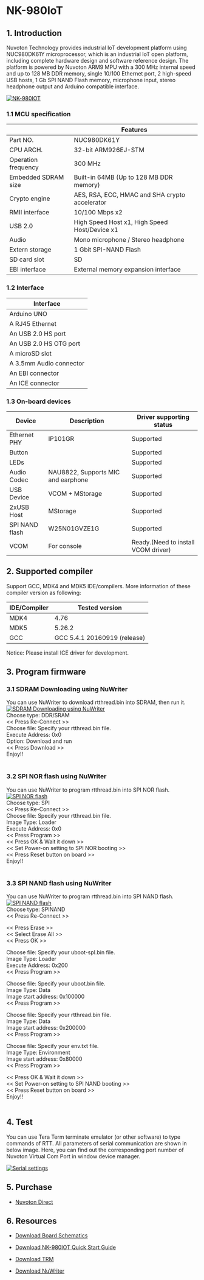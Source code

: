 # NK-980IoT
## 1. Introduction
Nuvoton Technology provides industrial IoT development platform using NUC980DK61Y microprocessor, which is an industrial IoT open platform, including complete hardware design and software reference design. The platform is powered by Nuvoton ARM9 MPU with a 300 MHz internal speed and up to 128 MB DDR memory, single 10/100 Ethernet port, 2 high-speed USB hosts, 1 Gb SPI NAND Flash memory, microphone input, stereo headphone output and Arduino compatible interface.

[![NK-980IOT](https://i.imgur.com/bKvBJLA.png "NK-980IOT")](https://i.imgur.com/bKvBJLA.png "NK-980IOT")


### 1.1 MCU specification

|  | Features |
| -- | -- |
| Part NO. | NUC980DK61Y |
| CPU ARCH. | 32-bit ARM926EJ-STM |
| Operation frequency | 300 MHz |
| Embedded SDRAM size | Built-in 64MB (Up to 128 MB DDR memory) |
| Crypto engine |  AES, RSA, ECC, HMAC and SHA crypto accelerator |
| RMII interface |  10/100 Mbps x2 |
| USB 2.0 |  High Speed Host x1, High Speed Host/Device x1 |
| Audio |  Mono microphone / Stereo headphone |
| Extern storage |  1 Gbit SPI-NAND Flash |
| SD card slot |  SD |
| EBI interface |  External memory expansion interface |

### 1.2 Interface

| Interface |
| -- |
| Arduino UNO |
| A RJ45 Ethernet |
| An USB 2.0 HS port |
| An USB 2.0 HS OTG port |
| A microSD slot |
| A 3.5mm Audio connector |
| An EBI connector |
| An ICE connector |

### 1.3 On-board devices

| Device | Description | Driver supporting status |
| -- | -- | -- |
|Ethernet PHY | IP101GR | Supported |
|Button |  | Supported |
|LEDs |  | Supported |
|Audio Codec | NAU8822, Supports MIC and earphone | Supported |
|USB Device | VCOM + MStorage | Supported |
|2xUSB Host | MStorage | Supported |
|SPI NAND flash | W25N01GVZE1G | Supported |
|VCOM | For console | Ready.(Need to install VCOM driver) |

## 2. Supported compiler
Support GCC, MDK4 and MDK5 IDE/compilers. More information of these compiler version as following:

| IDE/Compiler  | Tested version            |
| ---------- | ---------------------------- |
| MDK4       | 4.76                         |
| MDK5       | 5.26.2                       |
| GCC        | GCC 5.4.1 20160919 (release) |

Notice: Please install ICE driver for development.

## 3. Program firmware
### 3.1 SDRAM Downloading using NuWriter
You can use NuWriter to download rtthread.bin into SDRAM, then run it.
[![SDRAM Downloading using NuWriter](https://i.imgur.com/NvbzsRp.gif "SDRAM Downloading using NuWriter")](https://i.imgur.com/NvbzsRp.gif "SDRAM Downloading using NuWriter")
<br>
Choose type: DDR/SRAM<br>
<< Press Re-Connect >><br>
Choose file: Specify your rtthread.bin file.<br>
Execute Address: 0x0<br>
Option: Download and run<br>
<< Press Download >><br>
Enjoy!! <br>
<br>

### 3.2 SPI NOR flash using NuWriter
You can use NuWriter to program rtthread.bin into SPI NOR flash.
[![SPI NOR flash](https://i.imgur.com/8OtXGSQ.gif "SPI NOR flash")](https://i.imgur.com/8OtXGSQ.gif "SPI NOR flash using NuWriter")
<br>
Choose type: SPI<br>
<< Press Re-Connect >><br>
Choose file: Specify your rtthread.bin file.<br>
Image Type: Loader<br>
Execute Address: 0x0<br>
<< Press Program >><br>
<< Press OK & Wait it down >><br>
<< Set Power-on setting to SPI NOR booting >><br>
<< Press Reset button on board >><br>
Enjoy!! <br>
<br>

### 3.3 SPI NAND flash using NuWriter
You can use NuWriter to program rtthread.bin into SPI NAND flash.
[![SPI NAND flash](https://i.imgur.com/p9LudBK.gif "SPI NAND flash")](https://i.imgur.com/p9LudBK.gif "SPI NAND flash using NuWriter")
<br>
Choose type: SPINAND<br>
<< Press Re-Connect >><br>

<< Press Erase >><br>
<< Select Erase All >><br>
<< Press OK >><br>

Choose file: Specify your uboot-spl.bin file.<br>
Image Type: Loader<br>
Execute Address: 0x200<br>
<< Press Program >><br>

Choose file: Specify your uboot.bin file.<br>
Image Type: Data<br>
Image start address: 0x100000<br>
<< Press Program >><br>

Choose file: Specify your rtthread.bin file.<br>
Image Type: Data<br>
Image start address: 0x200000<br>
<< Press Program >><br>

Choose file: Specify your env.txt file.<br>
Image Type: Environment<br>
Image start address: 0x80000<br>
<< Press Program >><br>

<< Press OK & Wait it down >><br>
<< Set Power-on setting to SPI NAND booting >><br>
<< Press Reset button on board >><br>
Enjoy!! <br>
<br>

## 4. Test
You can use Tera Term terminate emulator (or other software) to type commands of RTT. All parameters of serial communication are shown in below image. Here, you can find out the corresponding port number of Nuvoton Virtual Com Port in window device manager.

[![Serial settings](https://i.imgur.com/5NYuSNM.png "Serial settings")](https://i.imgur.com/5NYuSNM.png "Serial settings")

## 5. Purchase
* [Nuvoton Direct][1]

## 6. Resources
* [Download Board Schematics][2]
* [Download NK-980IOT Quick Start Guide][3]
* [Download TRM][4]
* [Download NuWriter][5]

  [1]: https://direct.nuvoton.com/tw/numaker-iiot-nuc980
  [2]: https://www.nuvoton.com/resource-download.jsp?tp_GUID=UG1020190308162722
  [3]: http://www.nuvoton.com/resource-download.jsp?tp_GUID=UG0520190311115040
  [4]: https://www.nuvoton.com/resource-download.jsp?tp_GUID=DA05-NUC980-1
  [5]: https://github.com/OpenNuvoton/NUC980_NuWriter
